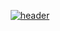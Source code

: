 <div align="center">
  
[![header](https://capsule-render.vercel.app/api?type=waving&color=gradient&height=200&section=header&text=Loensh&fontSize=72&animation=fadeIn&fontAlignY=40)](https://www.github.com/Loensh)
</div>
